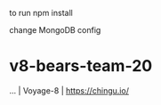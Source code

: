 

to run 
    npm install


change MongoDB config


# v8-bears-team-20
 ... | Voyage-8 | https://chingu.io/
